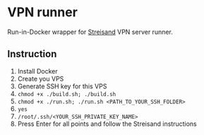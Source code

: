 # VPN runner
Run-in-Docker wrapper for [Streisand](https://github.com/StreisandEffect/streisand) VPN server runner.

## Instruction
1. Install Docker
2. Create you VPS
3. Generate SSH key for this VPS
4. ```chmod +x ./build.sh; ./build.sh```
5. ```chmod +x ./run.sh; ./run.sh <PATH_TO_YOUR_SSH_FOLDER>```
6. ```yes```
7. ```/root/.ssh/<YOUR_SSH_PRIVATE_KEY_NAME>```
8. Press Enter for all points and follow the Streisand instructions
